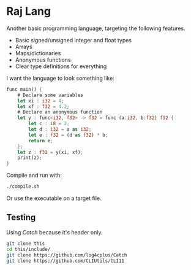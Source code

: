 # Raj Lang
Another basic programming language, targeting the following features.

- Basic signed/unsigned integer and float types
- Arrays
- Maps/dictionaries
- Anonymous functions
- Clear type definitions for everything

I want the language to look something like:
```rust
func main() {
    # Declare some variables
    let xi : i32 = 4;
    let xf : f32 = 4.2;
    # Declare an anonymous function
    let y : func<i32, f32> -> f32 = func (a:i32, b:f32) f32 {
        let c : i8 = 2;
        let d : i32 = a as i32;
        let e : f32 = (d as f32) * b;
        return e;
    };
    let z : f32 = y(xi, xf);
    print(z);
}
```

Compile and run with:
```bash
./compile.sh
```

Or use the executable on a target file.

## Testing
Using *Catch* because it's header only.

```bash
git clone this
cd this/include/
git clone https://github.com/log4cplus/Catch
git clone https://github.com/CLIUtils/CLI11
```